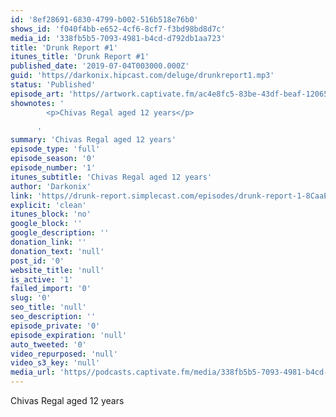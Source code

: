 ```yaml
---
id: '8ef28691-6830-4799-b002-516b518e76b0'
shows_id: 'f040f4bb-e652-4cf6-8cf7-f3bd98bd8d7c'
media_id: '338fb5b5-7093-4981-b4cd-d792db1aa723'
title: 'Drunk Report #1'
itunes_title: 'Drunk Report #1'
published_date: '2019-07-04T003000.000Z'
guid: 'https//darkonix.hipcast.com/deluge/drunkreport1.mp3'
status: 'Published'
episode_art: 'https//artwork.captivate.fm/ac4e8fc5-83be-43df-beaf-120653ec79e6/1006-itunes-1582314575.jpg'
shownotes: '
        <p>Chivas Regal aged 12 years</p>

      '
summary: 'Chivas Regal aged 12 years'
episode_type: 'full'
episode_season: '0'
episode_number: '1'
itunes_subtitle: 'Chivas Regal aged 12 years'
author: 'Darkonix'
link: 'https//drunk-report.simplecast.com/episodes/drunk-report-1-8CaaE__l'
explicit: 'clean'
itunes_block: 'no'
google_block: ''
google_description: ''
donation_link: ''
donation_text: 'null'
post_id: '0'
website_title: 'null'
is_active: '1'
failed_import: '0'
slug: '0'
seo_title: 'null'
seo_description: ''
episode_private: '0'
episode_expiration: 'null'
auto_tweeted: '0'
video_repurposed: 'null'
video_s3_key: 'null'
media_url: 'https//podcasts.captivate.fm/media/338fb5b5-7093-4981-b4cd-d792db1aa723/drunkreport1_tc.mp3'
---
```

Chivas Regal aged 12 years